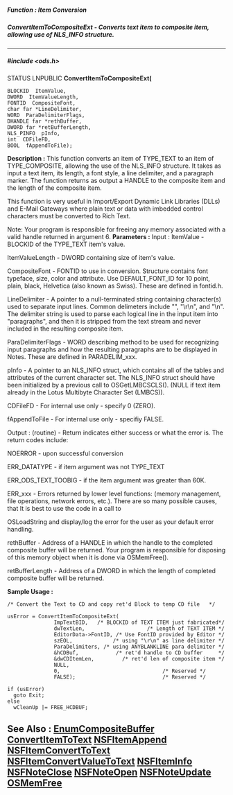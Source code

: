 ##### Function : Item Conversion
##### ConvertItemToCompositeExt - Converts text item to composite item, allowing use of NLS_INFO structure.
---
##### #include <ods.h>
STATUS LNPUBLIC **ConvertItemToCompositeExt(**

	BLOCKID  ItemValue,
	DWORD  ItemValueLength,
	FONTID  CompositeFont,
	char far *LineDelimiter,
	WORD  ParaDelimiterFlags,
	DHANDLE far *rethBuffer,
	DWORD far *retBufferLength,
	NLS_PINFO  pInfo,
	int  CDFileFD,
	BOOL  fAppendToFile);
**Description :**
This function converts an item of TYPE_TEXT to an item of TYPE_COMPOSITE, 
allowing the use of the NLS_INFO structure.  It takes as input a text item, its 
length, a font style, a line delimiter, and a paragraph marker.  The function 
returns as output a HANDLE to the composite item and the length of the 
composite item.

This function is very useful in Import/Export Dynamic Link Libraries (DLLs) and 
E-Mail Gateways where plain text or data with imbedded control characters must 
be converted to Rich Text.

Note:  Your program is responsible for freeing any memory associated with a 
valid handle returned in argument 6.
**Parameters :**
Input :
ItemValue  -  BLOCKID of the TYPE_TEXT item's value.

ItemValueLength  -  DWORD containing size of item's value.

CompositeFont  -   FONTID to use in conversion.  Structure contains font typeface, size, color and attribute.  Use DEFAULT_FONT_ID for 10 point, plain, black, Helvetica (also known as Swiss).  These are defined in fontid.h.

LineDelimiter  -   A pointer to a null-terminated string containing character(s) used to separate input lines.  Common delimeters include "", "\r\n", and "\n".  The delimiter string is used to parse each logical line in the input item into "paragraphs", and then it is stripped from the text stream and never included in the resulting composite item.

ParaDelimiterFlags  -   WORD describing method to be used for recognizing input paragraphs and how the resulting paragraphs are to be displayed in Notes. These are defined in PARADELIM_xxx.

pInfo  -  A pointer to an NLS_INFO struct, which contains all of the tables and attributes of the current character set. The NLS_INFO struct should have been initialized by a previous call to OSGetLMBCSCLS().  (NULL if text item already in the Lotus Multibyte Character Set (LMBCS)).

CDFileFD  -  For internal use only - specify 0 (ZERO).

fAppendToFile  -  For internal use only - specifiy FALSE.

Output :
(routine)  -  Return indicates either success or what the error is. The return codes include:

NOERROR  - upon successful conversion 

ERR_DATATYPE - if item argument was not TYPE_TEXT  

ERR_ODS_TEXT_TOOBIG - if the item argument was greater than 60K.

ERR_xxx - Errors returned by lower level functions: (memory management, file operations, network errors, etc.).  There are so many possible causes, that It is best to use the code in a call to 

OSLoadString and display/log the error for the user as your default error handling.


rethBuffer  -  Address of a HANDLE in which the handle to the completed composite buffer will be returned.  Your program is responsible for disposing of this memory object when it is done via OSMemFree().

retBufferLength  -   Address of a DWORD in which the length of completed composite buffer will be returned.

**Sample Usage :**
```
/* Convert the Text to CD and copy ret'd Block to temp CD file   */

usError = ConvertItemToCompositeExt(
               ImpTextBID,   /* BLOCKID of TEXT ITEM just fabricated*/
               dwTextLen,                    /* Length of TEXT ITEM */
               EditorData->FontID, /* Use FontID provided by Editor */
               szEOL,             /* using "\r\n" as line delimiter */
               ParaDelimiters, /* using ANYBLANKLINE para delimiter */
               &hCDBuf,            /* ret'd handle to CD buffer     */
               &dwCDItemLen,         /* ret'd len of composite item */
               NULL,            
               0,                                 /* Reserved */
               FALSE);                            /* Reserved */

if (usError)
  goto Exit;
else
  wCleanUp |= FREE_HCDBUF;

```
**See Also :**
[EnumCompositeBuffer](D:/md_files/EnumCompositeBuffer.md)
[ConvertItemToText](D:/md_files/ConvertItemToText.md)
[NSFItemAppend](D:/md_files/NSFItemAppend.md)
[NSFItemConvertToText](D:/md_files/NSFItemConvertToText.md)
[NSFItemConvertValueToText](D:/md_files/NSFItemConvertValueToText.md)
[NSFItemInfo](D:/md_files/NSFItemInfo.md)
[NSFNoteClose](D:/md_files/NSFNoteClose.md)
[NSFNoteOpen](D:/md_files/NSFNoteOpen.md)
[NSFNoteUpdate](D:/md_files/NSFNoteUpdate.md)
[OSMemFree](D:/md_files/OSMemFree.md)
---
